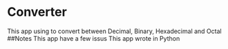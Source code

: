 # Converter
This app using to convert between Decimal, Binary, Hexadecimal and Octal
##Notes
This app have a few issus
This app wrote in Python
